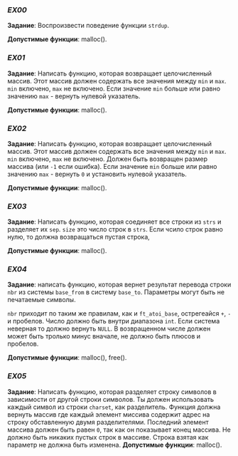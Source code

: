 ### *EX00*

**Задание**: Воспроизвести поведение функции `strdup`.

**Допустимые функции**: malloc().

### *EX01*

**Задание**: Написать функцию, которая возвращает целочисленный массив. Этот массив должен содержать все значения между `min` и `max`. `min` включено, `max` не включено. Если значение `min` больше или равно значению `max` - вернуть нулевой указатель.

**Допустимые функции**: malloc().

### *EX02*

**Задание**: Написать функцию, которая возвращает целочисленный массив. Этот массив должен содержать все значения между `min` и `max`. `min` включено, `max` не включено. Должен быть возвращен размер массива (или `-1` если ошибка). Если значение `min` больше или равно значению `max` - вернуть `0` и установить нулевой указатель.

**Допустимые функции**: malloc().

### *EX03*

**Задание**: Написать функцию, которая соединяет все строки из `strs` и разделяет их `sep`. `size` это число строк в `strs`. Если чсило строк равно нулю, то должна возвращаться пустая строка, 

**Допустимые функции**: malloc().

### *EX04*

**Задание**: написать функцию, которая вернет результат перевода строки `nbr` из системы `base_from` в систему `base_to`. Параметры могут быть не печатаемые символы.

`nbr` приходит по таким же правилам, как и `ft_atoi_base`, острегеайся `+`, `-` и пробелов. Число должно быть внутри диапазона `int`. Если система неверная то должно вернуть `NULL`. В возвращенном числе должен может быть тролько минус вначале, не должно быть плюсов и пробелов. 

**Допустимые функции**: malloc(), free().

### *EX05*

**Задание**: Написать функцию, которая разделяет строку символов в зависимости от другой строки символов. Ты должен использовать каждый символ из строки `charset`, как разделитель. Функция должна вернуть массив где каждый элемент миссива содержит адрес на строку обставленную двумя разделителями. Последний элемент массива должен быть равен `0`, так как он показывает конец массива. Не должно быть никаких пустых строк в массиве. Строка взятая как параметр не должна быть изменена.
**Допустимые функции**: malloc().
